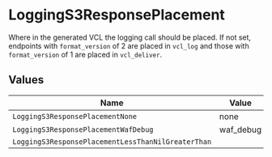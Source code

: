 # LoggingS3ResponsePlacement

Where in the generated VCL the logging call should be placed. If not set, endpoints with `format_version` of 2 are placed in `vcl_log` and those with `format_version` of 1 are placed in `vcl_deliver`.



## Values

| Name                                               | Value                                              |
| -------------------------------------------------- | -------------------------------------------------- |
| `LoggingS3ResponsePlacementNone`                   | none                                               |
| `LoggingS3ResponsePlacementWafDebug`               | waf_debug                                          |
| `LoggingS3ResponsePlacementLessThanNilGreaterThan` | <nil>                                              |